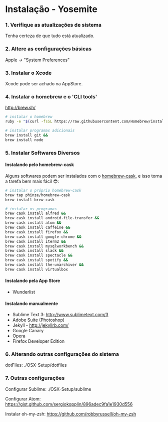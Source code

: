 Instalação - Yosemite
=========================================

### 1. Verifique as atualizações de sistema

Tenha certeza de que tudo está atualizado.


### 2. Altere as configurações básicas 

Apple -> "System Preferences"


### 3. Instalar o Xcode

Xcode pode ser achado na AppStore.


### 4. Instalar o homebrew e o 'CLI tools'

http://brew.sh/

```sh
# instalar o homebrew
ruby -e "$(curl -fsSL https://raw.githubusercontent.com/Homebrew/install/master/install)"

# instalar programas adicionais
brew install git &&
brew install node

```

### 5. Instalar Softwares Diversos

#### Instalando pelo homebrew-cask

Alguns softwares podem ser instalados com o [homebrew-cask](https://github.com/phinze/homebrew-cask), e isso torna a tarefa bem mais fácil :sunglasses::

```sh
# instalar o próprio homebrew-cask
brew tap phinze/homebrew-cask
brew install brew-cask

# instalar os programas
brew cask install alfred &&
brew cask install android-file-transfer &&
brew cask install atom &&
brew cask install caffeine &&
brew cask install firefox &&
brew cask install google-chrome &&
brew cask install iterm2 &&
brew cask install mysqlworkbench &&
brew cask install slack &&
brew cask install spectacle &&
brew cask install spotify &&
brew cask install the-unarchiver &&
brew cask install virtualbox

```

#### Instalando pela App Store

 - Wunderlist

#### Instalando manualmente

 - Sublime Text 3: http://www.sublimetext.com/3
 - Adobe Suite (Photoshop)
 - Jekyll - http://jekyllrb.com/
 - Google Canary
 - Opera
 - Firefox Developer Edition

### 6. Alterando outras configurações do sistema

dotFiles: ./OSX-Setup/dotfiles


### 7. Outras configurações

Configurar Sublime: ./OSX-Setup/sublime

Configurar Atom: https://gist.github.com/sergiokopplin/896adec9fa1e1930d556

Instalar oh-my-zsh: https://github.com/robbyrussell/oh-my-zsh
